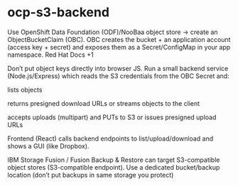 # ocp-s3-backend
Use OpenShift Data Foundation (ODF)/NooBaa object store → create an ObjectBucketClaim (OBC). OBC creates the bucket + an application account (access key + secret) and exposes them as a Secret/ConfigMap in your app namespace. 
Red Hat Docs
+1

Don’t put object keys directly into browser JS. Run a small backend service (Node.js/Express) which reads the S3 credentials from the OBC Secret and:

lists objects

returns presigned download URLs or streams objects to the client

accepts uploads (multipart) and PUTs to S3 or issues presigned upload URLs

Frontend (React) calls backend endpoints to list/upload/download and shows a GUI (like Dropbox).

IBM Storage Fusion / Fusion Backup & Restore can target S3-compatible object stores (S3-compatible endpoint). Use a dedicated bucket/backup location (don’t put backups in same storage you protect)
